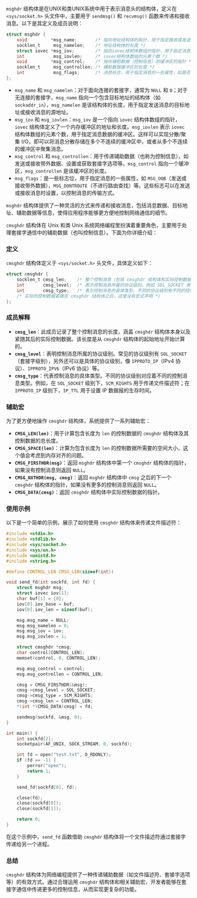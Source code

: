 `msghdr` 结构体是在UNIX和类UNIX系统中用于表示消息头的结构体，定义在 `<sys/socket.h>` 头文件中，主要用于 `sendmsg()` 和 `recvmsg()` 函数来传递和接收消息。以下是其定义及成员说明：

```c
struct msghdr {
    void         *msg_name;       /* 指向地址结构体的指针，用于指定接收或发送的目标地址 */
    socklen_t     msg_namelen;    /* 地址结构体的长度 */
    struct iovec *msg_iov;        /* 指向iovec结构体数组的指针，用于指定消息数据的缓冲区 */
    int           msg_iovlen;     /* iovec结构体数组的元素个数 */
    void         *msg_control;    /* 指向辅助数据（控制信息）的缓冲区的指针 */
    socklen_t     msg_controllen; /* 辅助数据缓冲区的长度 */
    int           msg_flags;      /* 消息标志，用于指定消息的一些属性，如是否是紧急数据等 */
};
```

- `msg_name` 和 `msg_namelen`：对于面向连接的套接字，通常为 `NULL` 和 `0`；对于无连接的套接字，`msg_name` 指向一个包含目标地址的结构体（如 `sockaddr_in`），`msg_namelen` 是该结构体的长度，用于指定发送消息的目标地址或接收消息的源地址。
- `msg_iov` 和 `msg_iovlen`：`msg_iov` 是一个指向 `iovec` 结构体数组的指针，`iovec` 结构体定义了一个内存缓冲区的地址和长度。`msg_iovlen` 表示 `iovec` 结构体数组的元素个数，用于指定消息数据的缓冲区。这样可以实现分散/聚集 I/O，即可以将消息分散存储在多个不连续的缓冲区中，或者从多个不连续的缓冲区中聚集消息。
- `msg_control` 和 `msg_controllen`：用于传递辅助数据（也称为控制信息），如发送或接收带外数据、设置或获取套接字选项等。`msg_control` 指向一个缓冲区，`msg_controllen` 是该缓冲区的长度。
- `msg_flags`：是一些标志位，用于指定消息的一些属性，如 `MSG_OOB`（发送或接收带外数据）、`MSG_DONTROUTE`（不进行路由查找）等。这些标志可以在发送或接收消息时设置，以控制消息的传输方式。

`msghdr` 结构体提供了一种灵活的方式来传递和接收消息，包括消息数据、目标地址、辅助数据等信息，使得应用程序能够更方便地控制网络通信的细节。

`cmsghdr` 结构体在 Unix 和类 Unix 系统网络编程里扮演着重要角色，主要用于处理套接字通信中的辅助数据（也叫控制信息）。下面为你详细介绍：

### 定义
`cmsghdr` 结构体定义于 `<sys/socket.h>` 头文件，具体定义如下：
```c
struct cmsghdr {
    socklen_t cmsg_len;    /* 整个控制消息（包括 cmsghdr 结构体和实际控制数据）的长度，以字节为单位 */
    int       cmsg_level;  /* 表示控制消息所属的协议级别，例如 SOL_SOCKET 表示套接字级别的控制消息 */
    int       cmsg_type;   /* 表示控制消息的具体类型，不同的协议级别有不同的控制消息类型 */
    /* 实际的控制数据紧跟在 cmsghdr 结构体之后，这里没有显式声明 */
};
```

### 成员解释
- **`cmsg_len`**：此成员记录了整个控制消息的长度，涵盖 `cmsghdr` 结构体本身以及紧随其后的实际控制数据。该长度是从 `cmsghdr` 结构体的起始地址开始计算的。
- **`cmsg_level`**：表明控制消息所属的协议级别。常见的协议级别有 `SOL_SOCKET`（套接字级别），另外还可以是具体的协议级别，像 `IPPROTO_IP`（IPv4 协议）、`IPPROTO_IPV6`（IPv6 协议）等。
- **`cmsg_type`**：代表控制消息的具体类型。不同的协议级别对应着不同的控制消息类型。例如，在 `SOL_SOCKET` 级别下，`SCM_RIGHTS` 用于传递文件描述符；在 `IPPROTO_IP` 级别下，`IP_TTL` 用于设置 IP 数据报的生存时间。

### 辅助宏
为了更方便地操作 `cmsghdr` 结构体，系统提供了一系列辅助宏：
- **`CMSG_LEN(len)`**：用于计算包含长度为 `len` 的控制数据的 `cmsghdr` 结构体及其控制数据的总长度。
- **`CMSG_SPACE(len)`**：计算为包含长度为 `len` 的控制数据所需要的空间大小，这个值会考虑到内存对齐的问题。
- **`CMSG_FIRSTHDR(msg)`**：返回 `msghdr` 结构体中第一个 `cmsghdr` 结构体的指针，如果没有控制消息则返回 `NULL`。
- **`CMSG_NXTHDR(msg, cmsg)`**：返回 `msghdr` 结构体中 `cmsg` 之后的下一个 `cmsghdr` 结构体的指针，如果没有更多的控制消息则返回 `NULL`。
- **`CMSG_DATA(cmsg)`**：返回 `cmsghdr` 结构体中实际控制数据的指针。

### 使用示例
以下是一个简单的示例，展示了如何使用 `cmsghdr` 结构体来传递文件描述符：
```c
#include <stdio.h>
#include <stdlib.h>
#include <sys/socket.h>
#include <sys/un.h>
#include <unistd.h>
#include <string.h>

#define CONTROL_LEN CMSG_LEN(sizeof(int))

void send_fd(int sockfd, int fd) {
    struct msghdr msg;
    struct iovec iov[1];
    char buf[1] = {0};
    iov[0].iov_base = buf;
    iov[0].iov_len = sizeof(buf);

    msg.msg_name = NULL;
    msg.msg_namelen = 0;
    msg.msg_iov = iov;
    msg.msg_iovlen = 1;

    struct cmsghdr *cmsg;
    char control[CONTROL_LEN];
    memset(control, 0, CONTROL_LEN);

    msg.msg_control = control;
    msg.msg_controllen = CONTROL_LEN;

    cmsg = CMSG_FIRSTHDR(&msg);
    cmsg->cmsg_level = SOL_SOCKET;
    cmsg->cmsg_type = SCM_RIGHTS;
    cmsg->cmsg_len = CONTROL_LEN;
    *(int *)CMSG_DATA(cmsg) = fd;

    sendmsg(sockfd, &msg, 0);
}

int main() {
    int sockfd[2];
    socketpair(AF_UNIX, SOCK_STREAM, 0, sockfd);

    int fd = open("test.txt", O_RDONLY);
    if (fd == -1) {
        perror("open");
        return 1;
    }

    send_fd(sockfd[0], fd);

    close(fd);
    close(sockfd[0]);
    close(sockfd[1]);

    return 0;
}
```
在这个示例中，`send_fd` 函数借助 `cmsghdr` 结构体将一个文件描述符通过套接字传递给另一个进程。

### 总结
`cmsghdr` 结构体为网络编程提供了一种传递辅助数据（如文件描述符、套接字选项等）的有效方式。通过合理运用 `cmsghdr` 结构体和相关辅助宏，开发者能够在套接字通信中传递更多的控制信息，从而实现更复杂的功能。 